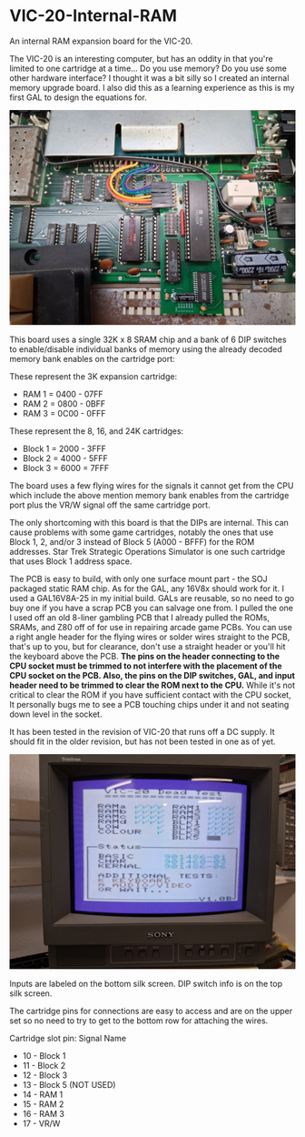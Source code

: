 # VIC-20-Internal-RAM
An internal RAM expansion board for the VIC-20.

The VIC-20 is an interesting computer, but has an oddity in that you're limited to one cartridge at a time... Do you use memory? Do you use some other hardware interface? I thought it was a bit silly so I created an internal memory upgrade board. I also did this as a learning experience as this is my first GAL to design the equations for. 

![VIC-20 PCB with internal RAM module installed](https://github.com/channelmaniac/VIC-20-Internal-RAM/blob/main/Installed.jpg)

This board uses a single 32K x 8 SRAM chip and a bank of 6 DIP switches to enable/disable individual banks of memory using the already decoded memory bank enables on the cartridge port:

These represent the 3K expansion cartridge:
* RAM 1 = 0400 - 07FF
* RAM 2 = 0800 - 0BFF
* RAM 3 = 0C00 - 0FFF

These represent the 8, 16, and 24K cartridges:
* Block 1 = 2000 - 3FFF
* Block 2 = 4000 - 5FFF
* Block 3 = 6000 = 7FFF

The board uses a few flying wires for the signals it cannot get from the CPU which include the above mention memory bank enables from the cartridge port plus the VR/W signal off the same cartridge port.

The only shortcoming with this board is that the DIPs are internal. This can cause problems with some game cartridges, notably the ones that use Block 1, 2, and/or 3 instead of Block 5 (A000 - BFFF) for the ROM addresses. Star Trek Strategic Operations Simulator is one such cartridge that uses Block 1 address space.

The PCB is easy to build, with only one surface mount part - the SOJ packaged static RAM chip. As for the GAL, any 16V8x should work for it. I used a GAL16V8A-25 in my initial build. GALs are reusable, so no need to go buy one if you have a scrap PCB you can salvage one from. I pulled the one I used off an old 8-liner gambling PCB that I already pulled the ROMs, SRAMs, and Z80 off of for use in repairing arcade game PCBs. You can use a right angle header for the flying wires or solder wires straight to the PCB, that's up to you, but for clearance, don't use a straight header or you'll hit the keyboard above the PCB. **The pins on the header connecting to the CPU socket must be trimmed to not interfere with the placement of the CPU socket on the PCB. Also, the pins on the DIP switches, GAL, and input header need to be trimmed to clear the ROM next to the CPU.** While it's not critical to clear the ROM if you have sufficient contact with the CPU socket, It personally bugs me to see a PCB touching chips under it and not seating down level in the socket.

It has been tested in the revision of VIC-20 that runs off a DC supply. It should fit in the older revision, but has not been tested in one as of yet.

![VIC-20 Dead Test Cart results for the RAM module](https://github.com/channelmaniac/VIC-20-Internal-RAM/blob/main/VIC-20%20DT.jpg)

Inputs are labeled on the bottom silk screen. DIP switch info is on the top silk screen.

The cartridge pins for connections are easy to access and are on the upper set so no need to try to get to the bottom row for attaching the wires.

Cartridge slot pin: Signal Name
* 10 - Block 1
* 11 - Block 2
* 12 - Block 3
* 13 - Block 5 (NOT USED)
* 14 - RAM 1
* 15 - RAM 2
* 16 - RAM 3
* 17 - VR/W
